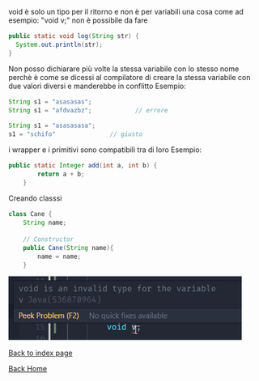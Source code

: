 void è solo un tipo per il ritorno e non è per variabili
una cosa come ad esempio: "void v;" non è possibile da fare

```java
public static void log(String str) {
  System.out.println(str);
}
```
Non posso dichiarare più volte la stessa variabile con lo stesso nome perchè è come se dicessi al compilatore di creare la stessa variabile con due valori diversi e manderebbe in conflitto
Esempio:
```java
String s1 = "asasasas";
String s1 = "afdvazbz";            // errore
```
```java
String s1 = "asasasasa";
s1 = "schifo"               // giusto
```
i wrapper e i primitivi sono compatibili tra di loro
Esempio:
```java
public static Integer add(int a, int b) {
        return a + b;
    }
```
Creando classsi
```java
class Cane {
    String name;

    // Constructor
    public Cane(String name){
        name = name;                  
    }
```
![](../assets/objects1.png)

[Back to index page](readme.md)

[Back Home](../../readme.md)
